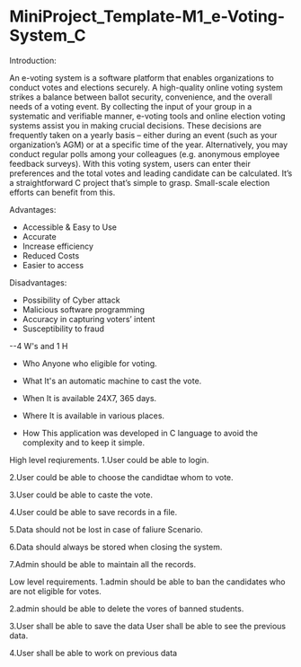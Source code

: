 # MiniProject_Template-M1_e-Voting-System_C
Introduction:

An e-voting system is a software platform that enables organizations to conduct votes and elections securely. A high-quality online voting system strikes a balance between ballot security, convenience, and the overall needs of a voting event. By collecting the input of your group in a systematic and verifiable manner, e-voting tools and online election voting systems assist you in making crucial decisions. These decisions are frequently taken on a yearly basis – either during an event (such as your organization’s AGM) or at a specific time of the year. Alternatively, you may conduct regular polls among your colleagues (e.g. anonymous employee feedback surveys).
With this voting system, users can enter their preferences and the total votes and leading candidate can be calculated. It’s a straightforward C project that’s simple to grasp. Small-scale election efforts can benefit from this.

Advantages:
- Accessible & Easy to Use
- Accurate
- Increase efficiency
- Reduced Costs
- Easier to access 

Disadvantages:
- Possibility of Cyber attack
-  Malicious software programming
- Accuracy in capturing voters’ intent
- Susceptibility to fraud


--4 W's and 1 H
* Who
Anyone who eligible for voting.

* What
It's an automatic machine to cast the vote.

* When
It is available 24X7, 365 days.

* Where
It is available in various places.

* How
This application was developed in C language to avoid the complexity and to keep it simple.



High level reqiurements.
1.User could be able to login.

2.User could be able to choose the candidtae whom to vote.

3.User could be able to caste the vote.

4.User could be able to save records in a file.

5.Data should not be lost in case of faliure Scenario.

6.Data should always be stored when closing the system.

7.Admin should be able to maintain all the records.



Low level requirements.
1.admin should be able to ban the candidates who are not eligible for votes.

2.admin should be able to delete the vores of banned students.

3.User shall be able to save the data User shall be able to see the previous data.

4.User shall be able to work on previous data

